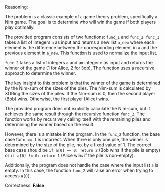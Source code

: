 Reasoning:

The problem is a classic example of a game theory problem, specifically a Nim game. The goal is to determine who will win the game if both players play optimally.

The provided program consists of two functions: `func_1` and `func_2`. `func_1` takes a list of integers `a` as input and returns a new list `a_new` where each element is the difference between the corresponding element in `a` and the previous element in `a_new`. This function is used to normalize the input list.

`func_2` takes a list of integers `a` and an integer `n` as input and returns the winner of the game (1 for Alice, 2 for Bob). The function uses a recursive approach to determine the winner.

The key insight to this problem is that the winner of the game is determined by the Nim-sum of the sizes of the piles. The Nim-sum is calculated by XORing the sizes of the piles. If the Nim-sum is 0, then the second player (Bob) wins. Otherwise, the first player (Alice) wins.

The provided program does not explicitly calculate the Nim-sum, but it achieves the same result through the recursive function `func_2`. The function works by recursively calling itself with the remaining piles and determining the winner based on the result.

However, there is a mistake in the program. In the `func_2` function, the base case for `n == 1` is incorrect. When there is only one pile, the winner is determined by the size of the pile, not by a fixed value of 1. The correct base case should be `if a[0] == 0: return 2` (Bob wins if the pile is empty) or `if a[0] != 0: return 1` (Alice wins if the pile is non-empty).

Additionally, the program does not handle the case where the input list `a` is empty. In this case, the function `func_2` will raise an error when trying to access `a[0]`.

Correctness: **False**